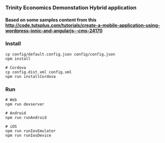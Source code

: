 ### Trinity Economics Demonstation Hybrid application

#### Based on some samples content from this http://code.tutsplus.com/tutorials/create-a-mobile-application-using-wordpress-ionic-and-angularjs--cms-24170

### Install

```
cp config/default.config.json config/config.json
npm install

# Cordova
cp config.dist.xml config.xml
npm run installCordova
```

### Run

```
# Web
npm run devserver

# Android
npm run runAndroid

# iOS
npm run runIosEmulator
npm run runIosDevice
```
